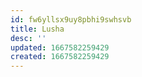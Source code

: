```yaml
---
id: fw6yllsx9uy8pbhi9swhsvb
title: Lusha
desc: ''
updated: 1667582259429
created: 1667582259429
---
```

